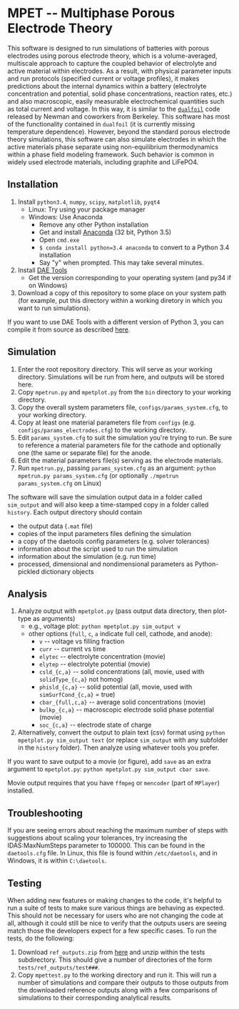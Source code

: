 # MPET -- Multiphase Porous Electrode Theory

This software is designed to run simulations of batteries with porous electrodes using porous
electrode theory, which is a volume-averaged, multiscale approach to capture the coupled behavior
of electrolyte and active material within electrodes. As a result, with physical parameter inputs
and run protocols (specified current or voltage profiles), it makes predictions about the internal
dynamics within a battery (electrolyte concentration and potential, solid phase concentrations,
reaction rates, etc.) and also macroscopic, easily measurable electrochemical quantities such as
total current and voltage. In this way, it is similar to the
[`dualfoil`](http://www.cchem.berkeley.edu/jsngrp/fortran.html) code released by Newman and coworkers
from Berkeley. This software has most of the functionality contained in `dualfoil` (it is currently
missing temperature dependence). However, beyond the standard porous electrode theory
simulations, this software can also simulate electrodes in which the active materials phase
separate using non-equilibrium thermodynamics within a phase field modeling framework. Such
behavior is common in widely used electrode materials, including graphite and LiFePO4.

## Installation

1.  Install `python3.4`, `numpy`, `scipy`, `matplotlib`, `pyqt4`
    - Linux: Try using your package manager
    - Windows: Use Anaconda
        - Remove any other Python installation
        - Get and install [Anaconda](https://www.continuum.io/downloads) (32 bit, Python 3.5)
        - Open `cmd.exe`
        - `$ conda install python=3.4 anaconda` to convert to a Python 3.4 installation
        - Say "y" when prompted. This may take several minutes.
2.  Install [DAE Tools](https://sourceforge.net/projects/daetools/files/1.4.0)
    - Get the version corresponding to your operating system (and py34 if on Windows)
3.  Download a copy of this repository to some place on your system path (for example, put this
    directory within a working diretory in which you want to run simulations).

If you want to use DAE Tools with a different version of Python 3, you can compile it from source as
described [here](http://daetools.com/docs/getting_daetools.html).

## Simulation

1.  Enter the root repository directory. This will serve as your working directory. Simulations
    will be run from here, and outputs will be stored here.
2.  Copy `mpetrun.py` and `mpetplot.py` from the `bin` directory to your working directory.
3.  Copy the overall system parameters file,
    `configs/params_system.cfg`, to your working directory.
3.  Copy at least one material parameters file from `configs`
    (e.g. `configs/params_electrodes.cfg`) to the working directory.
4.  Edit `params_system.cfg` to suit the simulation you're trying to run. Be
    sure to reference a material parameters file for the cathode and
    optionally one (the same or separate file) for the anode.
5.  Edit the material parameters file(s) serving as the electrode
    materials.
6.  Run `mpetrun.py`, passing `params_system.cfg` as an argument:
    `python mpetrun.py params_system.cfg`
    (or optionally `./mpetrun params_system.cfg` on Linux)

The software will save the simulation output data in a folder called `sim_output` and will also
keep a time-stamped copy in a folder called `history`. Each output directory should contain
- the output data (`.mat` file)
- copies of the input parameters files defining the simulation
- a copy of the daetools config parameters (e.g. solver tolerances)
- information about the script used to run the simulation
- information about the simulation (e.g. run time)
- processed, dimensional and nondimensional parameters as
  Python-pickled dictionary objects

## Analysis

1.  Analyze output with `mpetplot.py` (pass output data directory, then
    plot-type as arguments)
    - e.g., voltage plot: `python mpetplot.py sim_output v`
    - other options (`full`, `c`, `a` indicate full cell, cathode, and anode):
      - `v` -- voltage vs filling fraction
      - `curr` -- current vs time
      - `elytec` -- electrolyte concentration (movie)
      - `elytep` -- electrolyte potential (movie)
      - `csld_{c,a}` -- solid concentrations (all, movie, used with `solidType_{c,a}` not homog)
      - `phisld_{c,a}` -- solid potential (all, movie, used with `simSurfCond_{c,a}` = true)
      - `cbar_{full,c,a}` -- average solid concentrations (movie)
      - `bulkp_{c,a}` -- macroscopic electrode solid phase potential (movie)
      - `soc_{c,a}` -- electrode state of charge
2.  Alternatively, convert the output to plain text (csv) format using
    `python mpetplot.py sim_output text` (or replace `sim_output` with
    any subfolder in the `history` folder). Then analyze using whatever
    tools you prefer.

If you want to save output to a movie (or figure), add `save` as an extra
argument to `mpetplot.py`: `python mpetplot.py sim_output cbar save`.

Movie output requires that you have `ffmpeg` or `mencoder` (part of
`MPlayer`) installed.

## Troubleshooting
If you are seeing errors about reaching the maximum number of steps with suggestions about
scaling your tolerances, try increasing the IDAS:MaxNumSteps parameter to 100000. This can be
found in the `daetools.cfg` file. In Linux, this file is found within `/etc/daetools`, and in
Windows, it is within `C:\daetools`.

## Testing

When adding new features or making changes to the code, it's helpful
to run a suite of tests to make sure various things are behaving as
expected. This should not be necessary for users who are not changing
the code at all, although it could still be nice to verify that the
outputs users are seeing match those the developers expect for a few
specific cases. To run the tests, do the following:

1. Download `ref_outputs.zip` from
   [here](http://mit.edu/smithrb/www/ref_outputs.zip) and unzip within
   the tests subdirectory. This should give a number of
   directories of the form `tests/ref_outputs/test###`.
2. Copy `mpettest.py` to the working directory and run it. This will
   run a number of simulations and compare their outputs to those
   outputs from the downloaded reference outputs along with a few
   comparisons of simulations to their corresponding analytical
   results.
